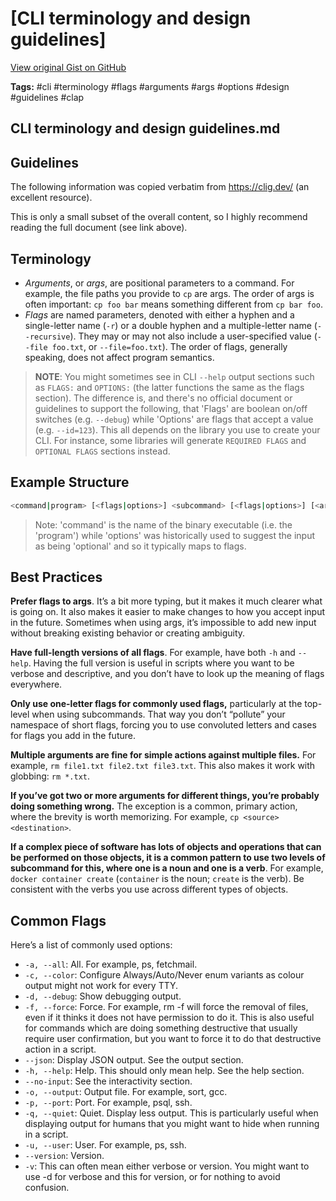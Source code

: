 # [CLI terminology and design guidelines] 

[View original Gist on GitHub](https://gist.github.com/Integralist/5e0bd295c7db33c7900876fa934949e2)

**Tags:** #cli #terminology #flags #arguments #args #options #design #guidelines #clap

## CLI terminology and design guidelines.md

## Guidelines

The following information was copied verbatim from https://clig.dev/ (an excellent resource).

This is only a small subset of the overall content, so I highly recommend reading the full document (see link above).

## Terminology

- _Arguments_, or _args_, are positional parameters to a command. For example, the file paths you provide to `cp` are args. The order of args is often important: `cp foo bar` means something different from `cp bar foo`.
- _Flags_ are named parameters, denoted with either a hyphen and a single-letter name (`-r`) or a double hyphen and a multiple-letter name (`--recursive`). They may or may not also include a user-specified value (`--file foo.txt`, or `--file=foo.txt`). The order of flags, generally speaking, does not affect program semantics.

> **NOTE**: You might sometimes see in CLI `--help` output sections such as `FLAGS:` and `OPTIONS:` (the latter functions the same as the flags section). The difference is, and there's no official document or guidelines to support the following, that 'Flags' are boolean on/off switches (e.g. `--debug`) while 'Options' are flags that accept a value (e.g. `--id=123`). This all depends on the library you use to create your CLI. For instance, some libraries will generate `REQUIRED FLAGS` and `OPTIONAL FLAGS` sections instead.

## Example Structure

```bash
<command|program> [<flags|options>] <subcommand> [<flags|options>] [<args> ...]
```

> Note: 'command' is the name of the binary executable (i.e. the 'program') while 'options' was historically used to suggest the input as being 'optional' and so it typically maps to flags.

## Best Practices

**Prefer flags to args**. It’s a bit more typing, but it makes it much clearer what is going on. It also makes it easier to make changes to how you accept input in the future. Sometimes when using args, it’s impossible to add new input without breaking existing behavior or creating ambiguity.

**Have full-length versions of all flags**. For example, have both `-h` and `--help`. Having the full version is useful in scripts where you want to be verbose and descriptive, and you don’t have to look up the meaning of flags everywhere.

**Only use one-letter flags for commonly used flags,** particularly at the top-level when using subcommands. That way you don’t “pollute” your namespace of short flags, forcing you to use convoluted letters and cases for flags you add in the future.

**Multiple arguments are fine for simple actions against multiple files.** For example, `rm file1.txt file2.txt file3.txt`. This also makes it work with globbing: `rm *.txt`.

**If you’ve got two or more arguments for different things, you’re probably doing something wrong.** The exception is a common, primary action, where the brevity is worth memorizing. For example, `cp <source> <destination>`.

**If a complex piece of software has lots of objects and operations that can be performed on those objects, it is a common pattern to use two levels of subcommand for this, where one is a noun and one is a verb**. For example, `docker container create` (`container` is the noun; `create` is the verb). Be consistent with the verbs you use across different types of objects. 

## Common Flags

Here’s a list of commonly used options:

- `-a, --all`: All. For example, ps, fetchmail.
- `-c, --color`: Configure Always/Auto/Never enum variants as colour output might not work for every TTY.
- `-d, --debug`: Show debugging output.
- `-f, --force`: Force. For example, rm -f will force the removal of files, even if it thinks it does not have permission to do it. This is also useful for commands which are doing something destructive that usually require user confirmation, but you want to force it to do that destructive action in a script.
- `--json`: Display JSON output. See the output section.
- `-h, --help`: Help. This should only mean help. See the help section.
- `--no-input`: See the interactivity section.
- `-o, --output`: Output file. For example, sort, gcc.
- `-p, --port`: Port. For example, psql, ssh.
- `-q, --quiet`: Quiet. Display less output. This is particularly useful when displaying output for humans that you might want to hide when running in a script.
- `-u, --user`: User. For example, ps, ssh.
- `--version`: Version.
- `-v`: This can often mean either verbose or version. You might want to use -d for verbose and this for version, or for nothing to avoid confusion.

